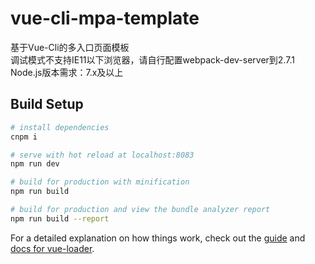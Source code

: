# vue-cli-mpa-template
基于Vue-Cli的多入口页面模板<br>
调试模式不支持IE11以下浏览器，请自行配置webpack-dev-server到2.7.1<br>
Node.js版本需求：7.x及以上

## Build Setup

``` bash
# install dependencies
cnpm i

# serve with hot reload at localhost:8083
npm run dev

# build for production with minification
npm run build

# build for production and view the bundle analyzer report
npm run build --report
```

For a detailed explanation on how things work, check out the [guide](http://vuejs-templates.github.io/webpack/) and [docs for vue-loader](http://vuejs.github.io/vue-loader).
